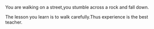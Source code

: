 You are walking on a street,you stumble across a rock and fall down.

The lesson you learn is to walk carefully.Thus experience is the best teacher.